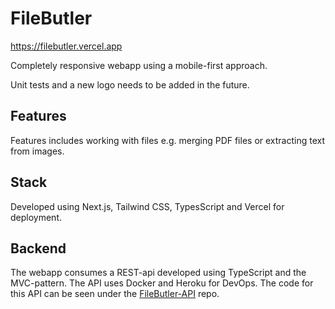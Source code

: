 # FileButler

https://filebutler.vercel.app

Completely responsive webapp using a mobile-first approach. 

Unit tests and a new logo needs to be added in the future.

## Features

Features includes working with files e.g. merging PDF files or extracting text from images. 

## Stack

Developed using Next.js, Tailwind CSS, TypesScript and Vercel for deployment.

## Backend
The webapp consumes a REST-api developed using TypeScript and the MVC-pattern. The API uses Docker and Heroku for DevOps. The code for this API can be seen under the [FileButler-API](https://github.com/a-lundsgaard/FileButler-API) repo. 
